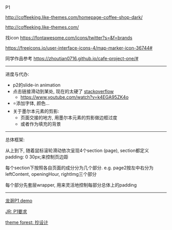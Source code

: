 P1

http://coffeeking.like-themes.com/homepage-coffee-shop-dark/

http://coffeeking.like-themes.com/

找icon
https://fontawesome.com/icons/twitter?s=&f=brands

https://freeicons.io/user-interface-icons-4/map-marker-icon-36744#

同学作品参考
https://zhoutian0716.github.io/cafe-project-one/#

---
进度与代办:
+ p2的slide-in animation
+ 点击链接滑动到某处, 现在的太硬了 [stackoverflow](https://stackoverflow.com/questions/7717527/smooth-scrolling-when-clicking-an-anchor-link) 
  + https://www.youtube.com/watch?v=k4EGA95ZK4o 
+ :star:添加字体, 颜色...
+ 关于墨尔本元素的剪影:
  + 页面交接的地方, 用墨尔本元素的剪影做边框过度
  + 或者作为填充的背景


---
总体框架:

从上到下, 随着鼠标滚轮滑动依次呈现4个section (page), section都定义padding: 0 30px;来控制页边距

每个section下按照各自页面的成分分为几个部分. e.g. page2按左中右分为 leftContent, openingHour, rightImg三个部分

每个部分先套层wrapper, 用来灵活地控制每部分总体上的padding

---

[龙哥P1 demo](https://github.com/australiaitgroup/project-one)

[JR: P1要求](https://github.com/australiaitgroup/jr-full-stack-projects)

[theme forest: 抄设计](https://themeforest.net/category/wordpress?clickid=wzf0yExqvxyNWABQIuUByWqCUkAzX1XJ8xQ22Y0&iradid=275988&iradtype=ONLINE_TRACKING_LINK&irgwc=1&irmptype=mediapartner&irpid=2412627&sort=sales&utm_campaign=af_impact_radius_2412627&utm_medium=affiliate&utm_source=impact_radius)

